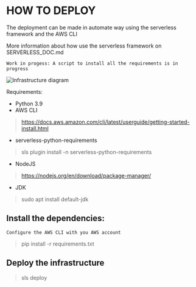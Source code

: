 
# HOW TO DEPLOY

The deployment can be made in automate way using the serverless framework and the AWS CLI

More information about how use the serverless framework on SERVERLESS_DOC.md

``` Work in progess: A script to install all the requirements is in progress ```


![Infrastructure diagram]([infrastructure.drawio.png](..%2Fdoc%2Finfrastructure.drawio.png))


Requirements:
* Python 3.9
* AWS CLI
> https://docs.aws.amazon.com/cli/latest/userguide/getting-started-install.html
* serverless-python-requirements
> sls plugin install -n serverless-python-requirements
* NodeJS
> https://nodejs.org/en/download/package-manager/
* JDK
> sudo apt install default-jdk

## Install the dependencies:
``` Configure the AWS CLI with you AWS account ```
> pip install -r requirements.txt

## Deploy the infrastructure

> sls deploy


